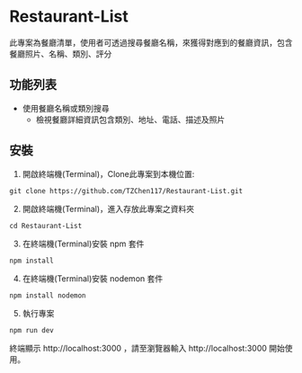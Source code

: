 # Restaurant-List

此專案為餐廳清單，使用者可透過搜尋餐廳名稱，來獲得對應到的餐廳資訊，包含餐廳照片、名稱、類別、評分

## 功能列表

-  使用餐廳名稱或類別搜尋
   -  檢視餐廳詳細資訊包含類別、地址、電話、描述及照片

## 安裝
1. 開啟終端機(Terminal)，Clone此專案到本機位置:
```
git clone https://github.com/TZChen117/Restaurant-List.git
```
2. 開啟終端機(Terminal)，進入存放此專案之資料夾
```
cd Restaurant-List
```
3. 在終端機(Terminal)安裝 npm 套件
```
npm install
```
4. 在終端機(Terminal)安裝 nodemon 套件
```
npm install nodemon
```
5. 執行專案
```
npm run dev
```
終端顯示 http://localhost:3000 ，請至瀏覽器輸入 http://localhost:3000 開始使用。
